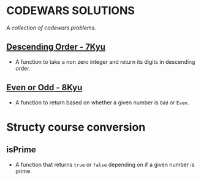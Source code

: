 # CODEWARS SOLUTIONS

_A collection of codewars problems._

## [Descending Order - 7Kyu](https://www.codewars.com/kata/5467e4d82edf8bbf40000155)

- A function to take a non zero integer and return its digits in descending order.

## [Even or Odd - 8Kyu](https://www.codewars.com/kata/53da3dbb4a5168369a0000fe)

- A function to return based on whether a given number is `Odd` or `Even`.

# Structy course conversion

## isPrime

- A function that returns `true` or `false` depending on if a given number is prime.
